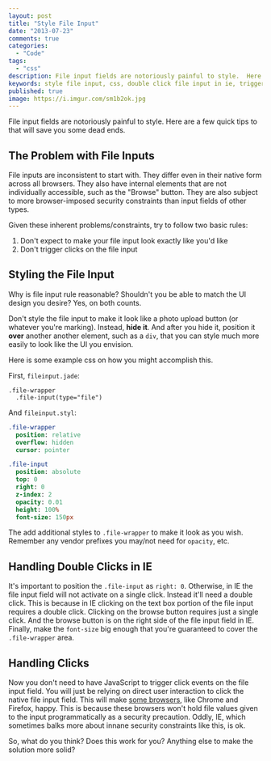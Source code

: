 ```yaml
---
layout: post
title: "Style File Input"
date: "2013-07-23"
comments: true
categories:
  - "Code"
tags:
  - "css"
description: File input fields are notoriously painful to style.  Here are a few quick tips to that will save you some dead ends.
keywords: style file input, css, double click file input in ie, trigger click on file input
published: true
image: https://i.imgur.com/sm1b2ok.jpg
---
```


File input fields are notoriously painful to style.  Here are a few quick tips to that will save you some dead ends.

<!--more-->

## The Problem with File Inputs

File inputs are inconsistent to start with.  They differ even in their native form across all browsers.  They also have internal elements that are not individually accessible, such as the "Browse" button.  They are also subject to more browser-imposed security constraints than input fields of other types.

Given these inherent problems/constraints, try to follow two basic rules:

1. Don't expect to make your file input look exactly like you'd like
2. Don't trigger clicks on the file input

## Styling the File Input

Why is file input rule reasonable?  Shouldn't you be able to match the UI design you desire?  Yes, on both counts.

Don't style the file input to make it look like a photo upload button (or whatever you're marking).  Instead, **hide it**.  And after you hide it, position it **over** another another element, such as a `div`, that you can style much more easily to look like the UI you envision.

Here is some example css on how you might accomplish this.

First, `fileinput.jade`:

```haml
.file-wrapper
  .file-input(type="file")
```

And `fileinput.styl`:

```sass
.file-wrapper
  position: relative
  overflow: hidden
  cursor: pointer

.file-input
  position: absolute
  top: 0
  right: 0
  z-index: 2
  opacity: 0.01
  height: 100%
  font-size: 150px
```

The add additional styles to `.file-wrapper` to make it look as you wish.  Remember any vendor prefixes you may/not need for `opacity`, etc.

## Handling Double Clicks in IE

It's important to position the `.file-input` as `right: 0`.  Otherwise, in IE the file input field will not activate on a single click.  Instead it'll need a double click.  This is because in IE clicking on the text box portion of the file input requires a double click.  Clicking on the browse button requires just a single click.  And the browse button is on the right side of the file input field in IE.  Finally, make the `font-size` big enough that you're guaranteed to cover the `.file-wrapper` area.

## Handling Clicks

Now you don't need to have JavaScript to trigger click events on the file input field.  You will just be relying on direct user interaction to click the native file input field.  This will make [some browsers](http://stackoverflow.com/questions/210643/in-javascript-can-i-make-a-click-event-fire-programmatically-for-a-file-input), like Chrome and Firefox, happy.  This is because these browsers won't hold file values given to the input programmatically as a security precaution.  Oddly, IE, which sometimes balks more about innane security constraints like this, is ok.

So, what do you think?  Does this work for you?  Anything else to make the solution more solid?






